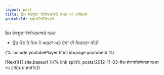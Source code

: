 ```yaml
---
layout: post
title: ਓਮ ਦੇਵਸੂਰਾ ਵਿਨਿਰਮਾਥਰੇ ਨਮਹ ੧੧ ਟਾਇਮਸ
youtubeId: mqrKPdT6siM
---
```

 
 
 ਓਮ ਦੇਵਸੂਰਾ ਵਿਨਿਰਮਾਥਰੇ ਨਮਹ  
 
 -  ਉਹ ਕੌਣ ਹੈ ਜਿਸ ਨੇ ਅਸੁਰਾਂ ਅਤੇ ਦੇਵਾਂ ਦੀ ਸਿਰਜਣਾ ਕੀਤੀ 
 
  
 
  
 
 
 
 
 
 


{% include youtubePlayer.html id=page.youtubeId %}
 
[Next]({{ site.baseurl }}{% link  split1/_posts/2012-11-03-ਓਮ ਦੇਵਤਹਿਦੇਵਯਾ ਨਮਹ ੧੧ ਟਾਇਮਸ.md%})
 

